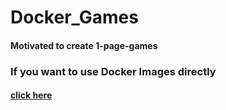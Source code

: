 # Docker_Games
#### Motivated to create 1-page-games

### If you want to use Docker Images directly 
#### [click here](https://hub.docker.com/repository/docker/siddiquesa/dockergames)
